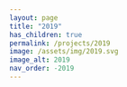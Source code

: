 ```yaml
---
layout: page
title: "2019"
has_children: true
permalink: /projects/2019
image: /assets/img/2019.svg
image_alt: 2019
nav_order: -2019
---
```

